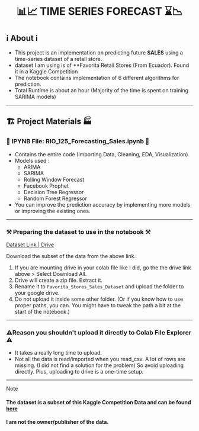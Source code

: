 <div align="center">
    <h1>📊📈 TIME SERIES FORECAST ⌛📉 </h1>
</div>

## ℹ️ About ℹ️
- This project is an implementation on predicting future **SALES** using a time-series dataset of a retail store.</br>
-  dataset I am using is of **Favorita Retail Stores (From Ecuador). Found it in a Kaggle Competition</br>
- The notebook contains implementation of 6 different algorithms for prediction.</br>
- Total Runtime is about an hour (Majority of the time is spent on training SARIMA models)

***

## 🏗️ Project Materials 🏭

### 📁 IPYNB File: RIO_125_Forecasting_Sales.ipynb 📁
- Contains the entire code (Importing Data, Cleaning, EDA, Visualization).
- Models used :
    - ARIMA
    - SARIMA
    - Rolling Window Forecast
    - Facebook Prophet
    - Decision Tree Regressor
    - Random Forest Regressor
- You can improve the prediction accuracy by implementing more models or improving the existing ones.

***

### ⚒ Preparing the dataset to use in the notebook ⚒
[Dataset Link | Drive](https://drive.google.com/drive/folders/1D45Ehi_HQ_OyLtzUW4TPfxxJd6I4sxXS?usp=sharing)

Download the subset of the data from the above link. 
1. If you are mounting drive in your colab file like I did, go the the drive link above > Select Download All.
2. Drive will create a zip file. Extract it.
3. Rename it to `Favorita_Stores_Sales_Dataset` and upload the folder to your google drive.
4. Do not upload it inside some other folder. (Or if you know how to use proper paths, you can. You might have to tweak the path a bit at the start of the notebook.)

***

### ⚠️Reason you shouldn't upload it directly to Colab File Explorer ⚠️
- It takes a really long time to upload.
- Not all the data is read/imported when you read_csv. A lot of rows are missing. (I did not find a solution for the problem)
So avoid uploading directly. Plus, uploading to drive is a one-time setup.

***

> [!NOTE]
> #### The dataset is a subset of this Kaggle Competition Data and can be found [here](https://www.kaggle.com/competitions/store-sales-time-series-forecasting/data?select=transactions.csv) </br>
> #### I am not the owner/publisher of the data.
